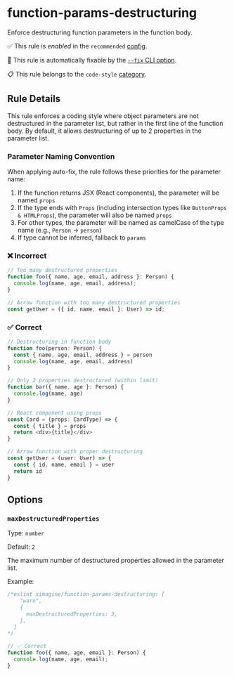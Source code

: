 # function-params-destructuring

Enforce destructuring function parameters in the function body.

✅ This rule is _enabled_ in the `recommended` [config](https://github.com/ximagine-ai/eslint-plugin#configs).

🔧 This rule is automatically fixable by the [`--fix` CLI option](https://eslint.org/docs/latest/user-guide/command-line-interface#--fix).

📋 This rule belongs to the `code-style` [category](../../README.md#code-style).

<!-- end auto-generated rule header -->
<!-- Do not manually modify this header. Run: `pnpm run gen:docs` -->

## Rule Details

This rule enforces a coding style where object parameters are not destructured in the parameter list, but rather in the first line of the function body. By default, it allows destructuring of up to 2 properties in the parameter list.

### Parameter Naming Convention

When applying auto-fix, the rule follows these priorities for the parameter name:

1. If the function returns JSX (React components), the parameter will be named `props`
2. If the type ends with `Props` (including intersection types like `ButtonProps & HTMLProps`), the parameter will also be named `props`
3. For other types, the parameter will be named as camelCase of the type name (e.g., `Person` -> `person`)
4. If type cannot be inferred, fallback to `params`

### ❌ Incorrect

```ts
// Too many destructured properties
function foo({ name, age, email, address }: Person) {
  console.log(name, age, email, address);
}

// Arrow function with too many destructured properties
const getUser = ({ id, name, email }: User) => id;
```

### ✅ Correct

```ts
// Destructuring in function body
function foo(person: Person) {
  const { name, age, email, address } = person
  console.log(name, age, email, address)
}

// Only 2 properties destructured (within limit)
function bar({ name, age }: Person) {
  console.log(name, age)
}

// React component using props
const Card = (props: CardType) => {
  const { title } = props
  return <div>{title}</div>
}

// Arrow function with proper destructuring
const getUser = (user: User) => {
  const { id, name, email } = user
  return id
}
```

## Options

### `maxDestructuredProperties`

Type: `number`

Default: `2`

The maximum number of destructured properties allowed in the parameter list.

Example:

```ts
/*eslint ximagine/function-params-destructuring: [
    "warn",
    {
      maxDestructuredProperties: 3,
    },
  ]
*/

// ✅ Correct
function foo({ name, age, email }: Person) {
  console.log(name, age, email);
}
```
